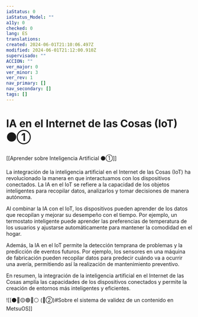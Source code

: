 ```yaml
---
iaStatus: 0
iaStatus_Model: ""
a11y: 0
checked: 0
lang: ES
translations: 
created: 2024-06-01T21:10:06.497Z
modified: 2024-06-01T21:12:00.910Z
supervisado: ""
ACCION: ""
ver_major: 0
ver_minor: 3
ver_rev: 1
nav_primary: []
nav_secondary: []
tags: []
---
```

# IA en el Internet de las Cosas (IoT) ⚫①

[[Aprender sobre Inteligencia Artificial ⚫①]]

La integración de la inteligencia artificial en el Internet de las Cosas (IoT) ha revolucionado la manera en que interactuamos con los dispositivos conectados. La IA en el IoT se refiere a la capacidad de los objetos inteligentes para recopilar datos, analizarlos y tomar decisiones de manera autónoma.

Al combinar la IA con el IoT, los dispositivos pueden aprender de los datos que recopilan y mejorar su desempeño con el tiempo. Por ejemplo, un termostato inteligente puede aprender las preferencias de temperatura de los usuarios y ajustarse automáticamente para mantener la comodidad en el hogar.

Además, la IA en el IoT permite la detección temprana de problemas y la predicción de eventos futuros. Por ejemplo, los sensores en una máquina de fabricación pueden recopilar datos para predecir cuándo va a ocurrir una avería, permitiendo así la realización de mantenimiento preventivo.

En resumen, la integración de la inteligencia artificial en el Internet de las Cosas amplía las capacidades de los dispositivos conectados y permite la creación de entornos más inteligentes y eficientes.

![[⚫🔴🟡🟢🔵⚪ (🔴②)#Sobre el sistema de validez de un contenido en MetsuOS]]
